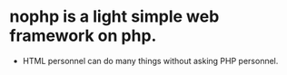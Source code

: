 # nophp is a light simple web framework on php.

- HTML personnel can do many things without asking PHP personnel.
